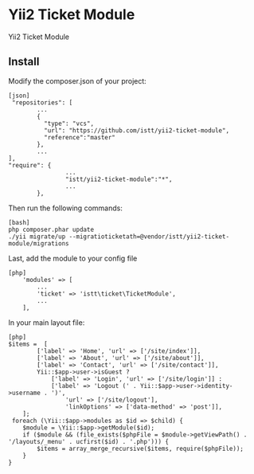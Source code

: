 Yii2 Ticket Module
==============

Yii2 Ticket Module

## Install

Modify the composer.json of your project:

~~~
[json]
 "repositories": [
        ...
        {
          "type": "vcs",
          "url": "https://github.com/istt/yii2-ticket-module",
          "reference":"master"
        },
        ...
],
"require": {
                ...
                "istt/yii2-ticket-module":"*",
                ...
        },
~~~

Then run the following commands:

~~~
[bash]
php composer.phar update
./yii migrate/up --migratioticketath=@vendor/istt/yii2-ticket-module/migrations
~~~

Last, add the module to your config file

~~~
[php]
	'modules' => [
		...
		'ticket' => 'istt\ticket\TicketModule',
		...
	],
~~~

In your main layout file:

~~~
[php]
$items =  [
        ['label' => 'Home', 'url' => ['/site/index']],
        ['label' => 'About', 'url' => ['/site/about']],
        ['label' => 'Contact', 'url' => ['/site/contact']],
        Yii::$app->user->isGuest ?
            ['label' => 'Login', 'url' => ['/site/login']] :
            ['label' => 'Logout (' . Yii::$app->user->identity->username . ')',
                'url' => ['/site/logout'],
                'linkOptions' => ['data-method' => 'post']],
    ];
 foreach (\Yii::$app->modules as $id => $child) {
	$module = \Yii::$app->getModule($id);
	if ($module && (file_exists($phpFile = $module->getViewPath() . '/layouts/_menu' . ucfirst($id) . '.php'))) {
		$items = array_merge_recursive($items, require($phpFile));
	}
}
~~~